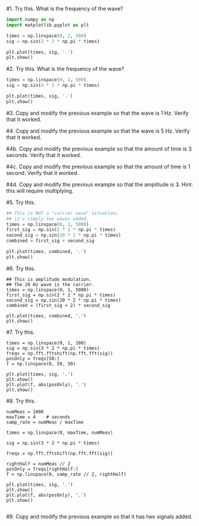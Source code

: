 
#1. Try this. What is the frequency of the wave?

```python
import numpy as np
import matplotlib.pyplot as plt

times = np.linspace(0, 2, 500)
sig = np.sin(3 * 2 * np.pi * times)

plt.plot(times, sig, '.')
plt.show()
```

#2. Try this. What is the frequency of the wave?

```python
times = np.linspace(0, 2, 500)
sig = np.sin(4 * 2 * np.pi * times)

plt.plot(times, sig, '.')
plt.show()
```

#3. Copy and modify the previous example so that the wave is 1 Hz. Verify that it worked.

#4. Copy and modify the previous example so that the wave is 5 Hz. Verify that it worked.

#4b. Copy and modify the previous example so that the amount of time is 3 seconds. Verify that it worked.

#4c. Copy and modify the previous example so that the amount of time is 1 second. Verify that it worked.

#4d. Copy and modify the previous example so that the amplitude is 3. Hint: this will require multiplying.

#5. Try this.

```python
## This is NOT a "carrier wave" situation;
## it's simply two waves added.
times = np.linspace(0, 1, 5000)
first_sig = np.sin(2 * 2 * np.pi * times)
second_sig = np.sin(20 * 2 * np.pi * times)
combined = first_sig + second_sig

plt.plot(times, combined, '.')
plt.show()
```

#6. Try this.
```python3
## This is amplitude modulation.
## The 20 Hz wave is the carrier.
times = np.linspace(0, 1, 5000)
first_sig = np.sin(2 * 2 * np.pi * times)
second_sig = np.sin(20 * 2 * np.pi * times)
combined = (first_sig + 2) * second_sig

plt.plot(times, combined, '.')
plt.show()
```

#7. Try this.

```python3
times = np.linspace(0, 1, 100)
sig = np.sin(3 * 2 * np.pi * times)
freqs = np.fft.fftshift(np.fft.fft(sig))
posOnly = freqs[50:]
f = np.linspace(0, 50, 50)

plt.plot(times, sig, '.')
plt.show()
plt.plot(f, abs(posOnly), '.')
plt.show()
```


#8. Try this.
```python3
numMeas = 1000 
maxTime = 4    # seconds
samp_rate = numMeas / maxTime

times = np.linspace(0, maxTime, numMeas)

sig = np.sin(3 * 2 * np.pi * times)

freqs = np.fft.fftshift(np.fft.fft(sig))

rightHalf = numMeas // 2
posOnly = freqs[rightHalf:]
f = np.linspace(0, samp_rate // 2, rightHalf)

plt.plot(times, sig, '.')
plt.show()
plt.plot(f, abs(posOnly), '.')
plt.show()


```

#9. Copy and modify the previous example so that it has two signals added.
